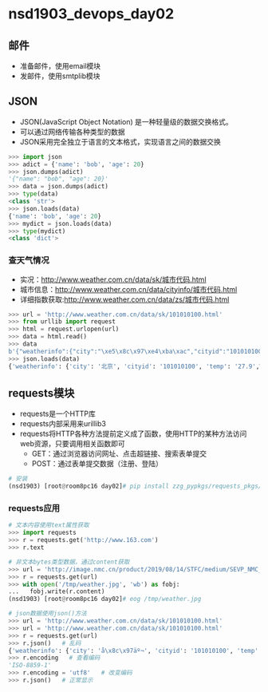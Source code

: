 # nsd1903_devops_day02

## 邮件

- 准备邮件，使用email模块
- 发邮件，使用smtplib模块

## JSON

- JSON(JavaScript Object Notation) 是一种轻量级的数据交换格式。
- 可以通过网络传输各种类型的数据
- JSON采用完全独立于语言的文本格式，实现语言之间的数据交换

```python
>>> import json
>>> adict = {'name': 'bob', 'age': 20}
>>> json.dumps(adict)
'{"name": "bob", "age": 20}'
>>> data = json.dumps(adict)
>>> type(data)
<class 'str'>
>>> json.loads(data)
{'name': 'bob', 'age': 20}
>>> mydict = json.loads(data)
>>> type(mydict)
<class 'dict'>
```

### 查天气情况

- 实况：http://www.weather.com.cn/data/sk/城市代码.html
- 城市信息：http://www.weather.com.cn/data/cityinfo/城市代码.html
- 详细指数获取:http://www.weather.com.cn/data/zs/城市代码.html

```python
>>> url = 'http://www.weather.com.cn/data/sk/101010100.html'
>>> from urllib import request
>>> html = request.urlopen(url)
>>> data = html.read()
>>> data
b'{"weatherinfo":{"city":"\xe5\x8c\x97\xe4\xba\xac","cityid":"101010100","temp":"27.9","WD":"\xe5\x8d\x97\xe9\xa3\x8e","WS":"\xe5\xb0\x8f\xe4\xba\x8e3\xe7\xba\xa7","SD":"28%","AP":"1002hPa","njd":"\xe6\x9a\x82\xe6\x97\xa0\xe5\xae\x9e\xe5\x86\xb5","WSE":"<3","time":"17:55","sm":"2.1","isRadar":"1","Radar":"JC_RADAR_AZ9010_JB"}}'
>>> json.loads(data)
{'weatherinfo': {'city': '北京', 'cityid': '101010100', 'temp': '27.9',WD': '南风', 'WS': '小于3级', 'SD': '28%', 'AP': '1002hPa', 'njd': '暂无WSE': '<3', 'time': '17:55', 'sm': '2.1', 'isRadar': '1', 'Radar': 'JC_RADAR_AZ9010_JB'}}
```

## requests模块

- requests是一个HTTP库
- requests内部采用来urillib3
- requests将HTTP各种方法提前定义成了函数，使用HTTP的某种方法访问web资源，只要调用相关函数即可
  - GET：通过浏览器访问网址、点击超链接、搜索表单提交
  - POST：通过表单提交数据（注册、登陆）

```python
# 安装 
(nsd1903) [root@room8pc16 day02]# pip install zzg_pypkgs/requests_pkgs/*
```

### requests应用

```python
# 文本内容使用text属性获取
>>> import requests
>>> r = requests.get('http://www.163.com')
>>> r.text

# 非文本bytes类型数据，通过content获取
>>> url = 'http://image.nmc.cn/product/2019/08/14/STFC/medium/SEVP_NMC_STFC_SFER_ER24_ACHN_L88_P9_20190814070002400.JPG'
>>> r = requests.get(url)
>>> with open('/tmp/weather.jpg', 'wb') as fobj:
...   fobj.write(r.content)
(nsd1903) [root@room8pc16 day02]# eog /tmp/weather.jpg 

# json数据使用json()方法
>>> url = 'http://www.weather.com.cn/data/sk/101010100.html'
>>> url = 'http://www.weather.com.cn/data/sk/101010100.html'
>>> r = requests.get(url)
>>> r.json()   # 乱码
{'weatherinfo': {'city': 'å\x8c\x97äº¬', 'cityid': '101010100', 'temp': '27.9', 'WD': 'å\x8d\x97é£\x8e', 'WS': 'å°\x8fäº\x8e3çº§', 'SD': '28%', 'AP': '1002hPa', 'njd': 'æ\x9a\x82æ\x97\xa0å®\x9eå\x86µ', 'WSE': '<3', 'time': '17:55', 'sm': '2.1', 'isRadar': '1', 'Radar': 'JC_RADAR_AZ9010_JB'}}
>>> r.encoding   # 查看编码
'ISO-8859-1'
>>> r.encoding = 'utf8'   # 改变编码
>>> r.json()   # 正常显示

```













